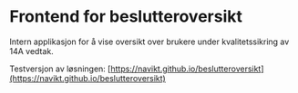 # Frontend for beslutteroversikt

Intern applikasjon for å vise oversikt over brukere under kvalitetssikring av 14A vedtak.

Testversjon av løsningen: [https://navikt.github.io/beslutteroversikt](https://navikt.github.io/beslutteroversikt)


